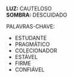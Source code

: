 **LUZ:** CAUTELOSO  
**SOMBRA:** DESCUIDADO

PALAVRAS-CHAVE:
- ESTUDANTE
- PRAGMÁTICO
- COLECIONADOR
- ESTÁVEL
- FIRME
- CONFIÁVEL